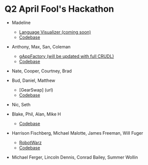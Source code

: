 # Q2 April Fool's Hackathon

* Madeline
  * [Language Visualizer (coming soon)](url)
  * [Codebase](https://github.com/madelinepick/q2-hackathon/tree/bubblechart)

* Anthony, Max, San, Coleman
  * [gAppFactory (will be updated with full CRUDL)](https://gappfactory.herokuapp.com/)
  * [Codebase](https://github.com/kelleghan1/gAppFactory.git)

* Nate, Cooper, Courtney, Brad

* Bud, Daniel, Matthew
    * [GearSwap] (url)
    * [Codebase](https://github.com/budaminof/g20-hackathon)

* Nic, Seth

* Blake, Phil, Alan, Mike H
    * [Codebase](https://github.com/blakeface/fablibs)

* Harrison Fischberg, Michael Malotte, James Freeman, Will Fuger
  * [RobotWarz](url)
  * [Codebase](https://github.com/FreemanJamesH/robotWarz)

* Michael Ferger, Lincoln Dennis, Conrad Bailey, Summer Wollin
